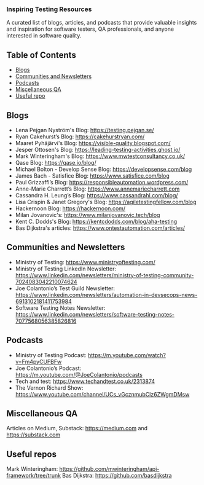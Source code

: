 ### Inspiring Testing Resources

A curated list of blogs, articles, and podcasts that provide valuable insights and inspiration for software testers, QA professionals, and anyone interested in software quality.

## Table of Contents

- [Blogs](#blogs)
- [Communities and Newsletters](#communities-and-newsletters)
- [Podcasts](#podcasts)
- [Miscellaneous QA](#Miscellaneous-qa)
- [Useful repo](#useful-repos)

## Blogs

* Lena Pejgan Nyström's Blog: https://testing.pejgan.se/
* Ryan Cakehurst’s Blog: https://cakehurstryan.com/
* Maaret Pyhäjärvi's Blog: https://visible-quality.blogspot.com/
* Jesper Ottosen's Blog: https://leading-testing-activities.ghost.io/
* Mark Winteringham's Blog: https://www.mwtestconsultancy.co.uk/
* Qase Blog: https://qase.io/blog/
* Michael Bolton - Develop Sense Blog: https://developsense.com/blog
* James Bach - Satisfice Blog: https://www.satisfice.com/blog
* Paul Grizzaffi’s Blog: https://responsibleautomation.wordpress.com/
* Anne-Marie Charrett’s Blog: https://www.annemariecharrett.com
* Cassandra H. Leung’s Blog: https://www.cassandrahl.com/blog/
* Lisa Crispin &  Janet Gregory's Blog: https://agiletestingfellow.com/blog
* Hackernoon Blog: https://hackernoon.com/
* Milan Jovanovic's: https://www.milanjovanovic.tech/blog
* Kent C. Dodds's Blog: https://kentcdodds.com/blog/aha-testing
* Bas Dijkstra's articles: https://www.ontestautomation.com/articles/

## Communities and Newsletters
* Ministry of Testing: https://www.ministryoftesting.com/
* Ministry of Testing LinkedIn Newsletter: https://www.linkedin.com/newsletters/ministry-of-testing-community-7024083042210074624
* Joe Colantonio’s Test Guild Newsletter: https://www.linkedin.com/newsletters/automation-in-devsecops-news-6913102181411753984
* Software Testing Notes Newsletter: https://www.linkedin.com/newsletters/software-testing-notes-7077568056385826816

## Podcasts
* Ministry of Testing Podcast: https://m.youtube.com/watch?v=Fm4pyCUFBFw
* Joe Colantonio’s Podcast: https://m.youtube.com/@JoeColantonio/podcasts
* Tech and test: https://www.techandtest.co.uk/2313874
* The Vernon Richard Show: https://www.youtube.com/channel/UCs_vGcznmubClz6ZWgmDMsw

## Miscellaneous QA

Articles on Medium, Substack: https://medium.com and https://substack.com

## Useful repos
Mark Winteringham: https://github.com/mwinteringham/api-framework/tree/trunk
Bas Dijkstra: https://github.com/basdijkstra